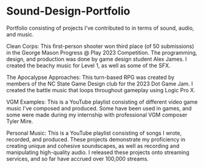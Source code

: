 # Sound-Design-Portfolio
Portfolio consisting of projects I've contributed to in terms of sound, audio, and music.

Clean Corps: This first-person shooter won third place (of 50 submissions) in the George Mason Progress @ Play 2023 Competition.
The programming, design, and production was done by game design student Alex James. I created the beachy music for Level 1, as well as some of the SFX.

The Apocalypse Approaches: This turn-based RPG was created by members of the NC State Game Design club for the 2023 Dot Game Jam. I created the battle music that loops throughout gameplay using Logic Pro X.

VGM Examples: This is a YouTube playlist consisting of different video game music I've composed and produced. Some have been used in games, and some were made during my internship with professional VGM composer Tyler Mire.

Personal Music: This is a YouTube playlist consisting of songs I wrote, recorded, and produced. These projects demonstrate my proficiency in creating unique and cohesive soundscapes, as well as recording and manipulating high-quality audio. I released these projects onto streaming services, and so far have accrued over 100,000 streams.
